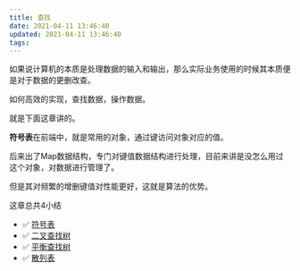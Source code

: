 ```yaml
---
title: 查找
date: 2021-04-11 13:46:40
updated: 2021-04-11 13:46:40
tags:
---
```


如果说计算机的本质是处理数据的输入和输出，那么实际业务使用的时候其本质便是对于数据的更删改查。

如何高效的实现，查找数据，操作数据。

就是下面这章讲的。

**符号表**在前端中，就是常用的对象，通过键访问对象对应的值。

后来出了Map数据结构，专门对键值数据结构进行处理，目前来讲是没怎么用过这个对象，对数据进行管理了。

但是其对频繁的增删键值对性能更好，这就是算法的优势。

这章总共4小结

- ✅ [符号表](/符号表)
- ✅ [二叉查找树](/二叉查找树)
- ✅ [平衡查找树](/平衡查找树)
- ✅ [散列表](/散列表)


